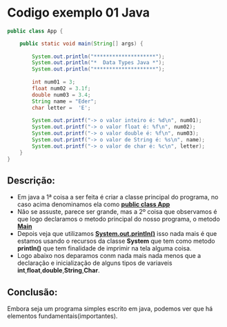 <h1>Codigo exemplo 01 Java</h1>

```java
public class App {

    public static void main(String[] args) {
        
        System.out.println("********************");
        System.out.println("*  Data Types Java *");
        System.out.println("********************");
   
        int num01 = 3;
        float num02 = 3.1f;
        double num03 = 3.4; 
        String name = "Eder";
        char letter =  'E';
         
        System.out.printf("-> o valor inteiro é: %d\n", num01);
        System.out.printf("-> o valor float é: %f\n", num02);
        System.out.printf("-> o valor double é: %f\n", num03);
        System.out.printf("-> o valor de String é: %s\n", name);
        System.out.printf("-> o valor de char é: %c\n", letter);
    }
}
```

<h2> Descrição: </h2>

- Em java a 1ª coisa a ser feita é criar a classe principal do programa, no caso acima denominamos ela como <u><b>public class App</b></u>
- Não se assuste, parece ser grande, mas a 2º coisa que observamos é que logo declaramos o metodo principal do nosso programa, o metodo <u><b>Main</b></u>
- Depois veja que utilizamos <u><b>System.out.println()</b></u> isso nada mais é que estamos usando o recursos da classe <b>System</b> que tem como metodo <b>println()</b> que tem finalidade de imprimir na tela alguma coisa.
- Logo abaixo nos deparamos conm nada mais nada menos que a declaração e inicialização de alguns tipos de variaveis <b>int</b>,<b>float</b>,<b>double</b>,<b>String</b>,<b>Char</b>.

<h2> Conclusão: </h2>

<p>Embora seja um programa simples escrito em java, podemos ver que há elementos fundamentais(importantes).
